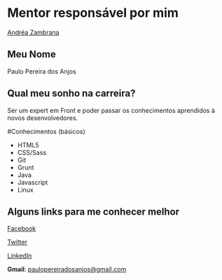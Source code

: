 # Mentor responsável por mim

[Andréa Zambrana](/profiles/mentors/profiles/andrea_zambrana.md)

## Meu Nome

Paulo Pereira dos Anjos

## Qual meu sonho na carreira?

Ser um expert em Front e poder passar os conhecimentos aprendidos à novos desenvolvedores.

#Conhecimentos (básicos)
- HTML5
- CSS/Sass
- Git
- Grunt
- Java
- Javascript
- Linux

## Alguns links para me conhecer melhor

[Facebook](https://facebook.com/paulopereiradosanjos)

[Twitter](https://twitter.com/K3yboard)

 [LinkedIn](https://www.linkedin.com/in/paulopereiradosanjos)

**Gmail**: paulopereiradosanjos@gmail.com
